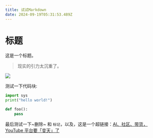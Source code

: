 ```yaml
---
title: 试试Markdown
date: 2024-09-19T05:31:53.489Z
---
```


# 标题
这是一个标题。

> 现实的引力太沉重了。

![](https://griffithobservatory.org/wp-content/uploads/2021/12/4-9-21-Summer-Milky-Way-over-JTree-1-scaled-1600x800-1640729588.jpg)

测试一下代码块:
```python
import sys
print("hello world!")

def foo():
    pass
```

最后测试一下~删除~ 和 `标记`，以及，这是一个超链接：[AI、社区、带货，YouTube 平台要「变天」了](https://mp.weixin.qq.com/s/aUGK5YcI71xH9zoan_iL0w)